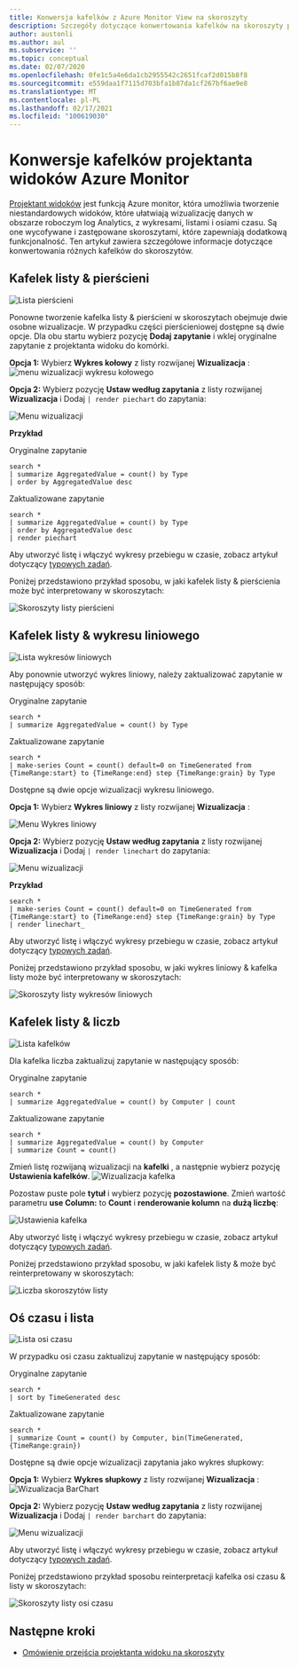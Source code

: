```yaml
---
title: Konwersja kafelków z Azure Monitor View na skoroszyty
description: Szczegóły dotyczące konwertowania kafelków na skoroszyty podczas przechodzenia z widoków w Azure Monitor.
author: austonli
ms.author: aul
ms.subservice: ''
ms.topic: conceptual
ms.date: 02/07/2020
ms.openlocfilehash: 0fe1c5a4e6da1cb2955542c2651fcaf2d015b8f8
ms.sourcegitcommit: e559daa1f7115d703bfa1b87da1cf267bf6ae9e8
ms.translationtype: MT
ms.contentlocale: pl-PL
ms.lasthandoff: 02/17/2021
ms.locfileid: "100619030"
---
```

# <a name="azure-monitor-view-designer-tile-conversions"></a>Konwersje kafelków projektanta widoków Azure Monitor
[Projektant widoków](view-designer.md) jest funkcją Azure monitor, która umożliwia tworzenie niestandardowych widoków, które ułatwiają wizualizację danych w obszarze roboczym log Analytics, z wykresami, listami i osiami czasu. Są one wycofywane i zastępowane skoroszytami, które zapewniają dodatkową funkcjonalność. Ten artykuł zawiera szczegółowe informacje dotyczące konwertowania różnych kafelków do skoroszytów.

## <a name="donut--list-tile"></a>Kafelek listy & pierścieni

![Lista pierścieni](media/view-designer-conversion-tiles/donut-list.png)

Ponowne tworzenie kafelka listy & pierścieni w skoroszytach obejmuje dwie osobne wizualizacje. W przypadku części pierścieniowej dostępne są dwie opcje.
Dla obu startu wybierz pozycję **Dodaj zapytanie** i wklej oryginalne zapytanie z projektanta widoku do komórki.

**Opcja 1:** Wybierz **Wykres kołowy** z listy rozwijanej **Wizualizacja** : ![ menu wizualizacji wykresu kołowego](media/view-designer-conversion-tiles/pie-chart.png)

**Opcja 2:** Wybierz pozycję **Ustaw według zapytania** z listy rozwijanej **Wizualizacja** i Dodaj `| render piechart` do zapytania:

 ![Menu wizualizacji](media/view-designer-conversion-tiles/set-by-query.png)

**Przykład**

Oryginalne zapytanie
```KQL
search * 
| summarize AggregatedValue = count() by Type 
| order by AggregatedValue desc
```

Zaktualizowane zapytanie
```KQL
search * 
| summarize AggregatedValue = count() by Type 
| order by AggregatedValue desc 
| render piechart
```

Aby utworzyć listę i włączyć wykresy przebiegu w czasie, zobacz artykuł dotyczący [typowych zadań](view-designer-conversion-tasks.md).

Poniżej przedstawiono przykład sposobu, w jaki kafelek listy & pierścienia może być interpretowany w skoroszytach:

![Skoroszyty listy pierścieni](media/view-designer-conversion-tiles/donut-workbooks.png)

## <a name="line-chart--list-tile"></a>Kafelek listy & wykresu liniowego
![Lista wykresów liniowych](media/view-designer-conversion-tiles/line-list.png) 

Aby ponownie utworzyć wykres liniowy, należy zaktualizować zapytanie w następujący sposób:

Oryginalne zapytanie
```KQL
search * 
| summarize AggregatedValue = count() by Type
```

Zaktualizowane zapytanie
```KQL
search * 
| make-series Count = count() default=0 on TimeGenerated from {TimeRange:start} to {TimeRange:end} step {TimeRange:grain} by Type
```

Dostępne są dwie opcje wizualizacji wykresu liniowego.

**Opcja 1:** Wybierz **Wykres liniowy** z listy rozwijanej **Wizualizacja** :
 
 ![Menu Wykres liniowy](media/view-designer-conversion-tiles/line-visualization.png)

**Opcja 2:** Wybierz pozycję **Ustaw według zapytania** z listy rozwijanej **Wizualizacja** i Dodaj `| render linechart` do zapytania:

 ![Menu wizualizacji](media/view-designer-conversion-tiles/set-by-query.png)

**Przykład**

```KQL
search * 
| make-series Count = count() default=0 on TimeGenerated from {TimeRange:start} to {TimeRange:end} step {TimeRange:grain} by Type 
| render linechart_
```

Aby utworzyć listę i włączyć wykresy przebiegu w czasie, zobacz artykuł dotyczący [typowych zadań](view-designer-conversion-tasks.md).

Poniżej przedstawiono przykład sposobu, w jaki wykres liniowy & kafelka listy może być interpretowany w skoroszytach:

![Skoroszyty listy wykresów liniowych](media/view-designer-conversion-tiles/line-workbooks.png)

## <a name="number--list-tile"></a>Kafelek listy & liczb

 ![Lista kafelków](media/view-designer-conversion-tiles/tile-list-example.png)

Dla kafelka liczba zaktualizuj zapytanie w następujący sposób:

Oryginalne zapytanie
```KQL
search * 
| summarize AggregatedValue = count() by Computer | count
```

Zaktualizowane zapytanie
```KQL
search *
| summarize AggregatedValue = count() by Computer 
| summarize Count = count()
```

Zmień listę rozwijaną wizualizacji na **kafelki** , a następnie wybierz pozycję **Ustawienia kafelków**.
 ![Wizualizacja kafelka](media/view-designer-conversion-tiles/tile-visualization.png)

Pozostaw puste pole **tytuł** i wybierz pozycję **pozostawione**. Zmień wartość parametru **use Column:** to **Count** i **renderowanie kolumn** na **dużą liczbę**:

![Ustawienia kafelka](media/view-designer-conversion-tiles/tile-settings.png)

 
Aby utworzyć listę i włączyć wykresy przebiegu w czasie, zobacz artykuł dotyczący [typowych zadań](view-designer-conversion-tasks.md).

Poniżej przedstawiono przykład sposobu, w jaki kafelek listy & może być reinterpretowany w skoroszytach:

![Liczba skoroszytów listy](media/view-designer-conversion-tiles/number-workbooks.png)

## <a name="timeline--list"></a>Oś czasu i lista

 ![Lista osi czasu](media/view-designer-conversion-tiles/time-list.png)

W przypadku osi czasu zaktualizuj zapytanie w następujący sposób:

Oryginalne zapytanie
```KQL
search * 
| sort by TimeGenerated desc
```

Zaktualizowane zapytanie
```KQL
search * 
| summarize Count = count() by Computer, bin(TimeGenerated,{TimeRange:grain})
```

Dostępne są dwie opcje wizualizacji zapytania jako wykres słupkowy:

**Opcja 1:** Wybierz **Wykres słupkowy** z listy rozwijanej **Wizualizacja** : ![ Wizualizacja BarChart](media/view-designer-conversion-tiles/bar-visualization.png)
 
**Opcja 2:** Wybierz pozycję **Ustaw według zapytania** z listy rozwijanej **Wizualizacja** i Dodaj `| render barchart` do zapytania:

 ![Menu wizualizacji](media/view-designer-conversion-tiles/set-by-query.png)

 
Aby utworzyć listę i włączyć wykresy przebiegu w czasie, zobacz artykuł dotyczący [typowych zadań](view-designer-conversion-tasks.md).

Poniżej przedstawiono przykład sposobu reinterpretacji kafelka osi czasu & listy w skoroszytach:

![Skoroszyty listy osi czasu](media/view-designer-conversion-tiles/time-workbooks.png)

## <a name="next-steps"></a>Następne kroki

- [Omówienie przejścia projektanta widoku na skoroszyty](view-designer-conversion-overview.md)
